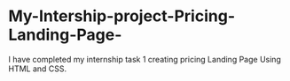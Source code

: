 # My-Intership-project-Pricing-Landing-Page-
I have completed my internship task 1 creating pricing Landing Page Using HTML and CSS.
